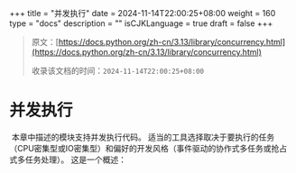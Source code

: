 +++
title = "并发执行"
date = 2024-11-14T22:00:25+08:00
weight = 160
type = "docs"
description = ""
isCJKLanguage = true
draft = false
+++

> 原文：[https://docs.python.org/zh-cn/3.13/library/concurrency.html](https://docs.python.org/zh-cn/3.13/library/concurrency.html)
>
> 收录该文档的时间：`2024-11-14T22:00:25+08:00`

# 并发执行

​	本章中描述的模块支持并发执行代码。 适当的工具选择取决于要执行的任务（CPU密集型或IO密集型）和偏好的开发风格（事件驱动的协作式多任务或抢占式多任务处理）。 这是一个概述：
